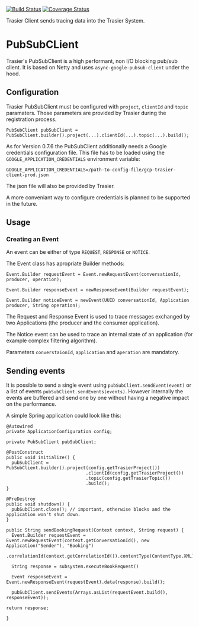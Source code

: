 [![Build Status](https://travis-ci.org/trasiercom/trasier-client.svg?branch=develop)](https://travis-ci.org/trasiercom/trasier-client)
[![Coverage Status](https://coveralls.io/repos/github/trasiercom/trasier-client/badge.svg?branch=develop&g=3)](https://coveralls.io/github/trasiercom/trasier-client?branch=develop)


Trasier Client sends tracing data into the Trasier System.

# PubSubCLient

Trasier's PubSubClient is a high performant, non I/O blocking pub/sub client. It is based on Netty and uses `async-google-pubsub-client` under the hood.

## Configuration

Trasier PubSubClient must be configured with `project`, `clientId` and `topic` paramaters. Those parameters are provided by Trasier during the registration process.

```
PubSubClient pubSubClient = PubSubClient.builder().project(...).clientId(...).topic(...).build();
```

As for Version 0.7.6 the PubSubClient additionally needs a Google credentials configuration file. This file has to be loaded using the  `GOOGLE_APPLICATION_CREDENTIALS` environment variable:

```
GOOGLE_APPLICATION_CREDENTIALS=/path-to-config-file/gcp-trasier-client-prod.json
```

The json file will also be provided by Trasier.

A more conveniant way to configure credentials is planned to be supported in the future.

## Usage

### Creating an Event

An event can be either of type `REQUEST`, `RESPONSE` or `NOTICE`.

The Event class has apropriate Builder methods:

```
Event.Builder requestEvent = Event.newRequestEvent(conversationId, producer, operation);

Event.Builder responseEvent = newResponseEvent(Builder requestEvent);

Event.Builder noticeEvent = newEvent(UUID conversationId, Application producer, String operation);
```

The Request and Response Event is used to trace messages exchanged by two Applications (the producer and the consumer application).

The Notice event can be used to trace an internal state of an application (for example complex filtering algorithm).

Parameters `converstaionId`, `application` and `aperation` are mandatory.

## Sending events

It is possible to send a single event using `pubSubClient.sendEvent(event)` or a list of events `pubSubClient.sendEvents(events)`. However internally the events are buffered and send one by one without having a negative impact on the performance.

A simple Spring application could look like this:

```
@Autowired
private ApplicationConfiguration config;

private PubSubClient pubSubClient;

@PostConstruct
public void initialize() {
  pubSubClient = PubSubClient.builder().project(config.getTrasierProject())
                              .clientId(config.getTrasierProject())
                              .topic(config.getTrasierTopic())
                              .build();
}

@PreDestroy
public void shutdown() {
  pubSubClient.close(); // important, otherwise blocks and the application won't shut down.
}

public String sendBookingRequest(Context context, String request) {
  Event.Builder requestEvent = Event.newRequestEvent(context.getConversationId(), new Application("Sender"), "Booking")
                .correlationId(context.getCorrelationId()).contentType(ContentType.XML).data(request);

  String response = subsystem.executeBookRequest()

  Event responseEvent = Event.newResponseEvent(requestEvent).data(response).build();

  pubSubClient.sendEvents(Arrays.asList(requestEvent.build(), responseEvent));

return response;

}

```

